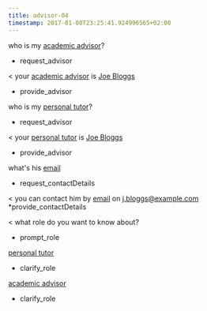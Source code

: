 ```yaml
---
title: advisor-04
timestamp: 2017-01-08T23:25:41.924996565+02:00
---
```


who is my [academic advisor](role)?
* request_advisor

< your [academic advisor](role) is [Joe Bloggs](person)
* provide_advisor

who is my [personal tutor](role)?
* request_advisor

< your [personal tutor](role) is [Joe Bloggs](person)
* provide_advisor

what's his [email](contactType)
* request_contactDetails

< you can contact him by [email](contactType) on [j.bloggs@example.com](contactValue)
*provide_contactDetails

< what role do you want to know about?
* prompt_role

[personal tutor](role)
* clarify_role

[academic advisor](role)
* clarify_role